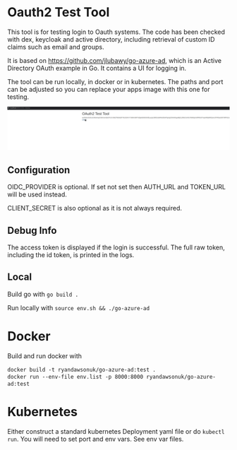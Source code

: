 # Oauth2 Test Tool

This tool is for testing login to Oauth systems. The code has been checked with dex, keycloak and active directory, including retrieval of custom ID claims such as email and groups.
 
It is based on https://github.com/jlubawy/go-azure-ad, which is an Active Directory OAuth example in Go. It contains a UI for logging in.

The tool can be run locally, in docker or in kubernetes. The paths and port can be adjusted so you can replace your apps image with this one for testing.

![Image of Flow](authflow.gif)

## Configuration

OIDC_PROVIDER is optional. If set not set then AUTH_URL and TOKEN_URL will be used instead.

CLIENT_SECRET is also optional as it is not always required.

## Debug Info

The access token is displayed if the login is successful. The full raw token, including the id token, is printed in the logs.

## Local

Build go with `go build .`

Run locally with `source env.sh && ./go-azure-ad`

# Docker
 
Build and run docker with 
```
docker build -t ryandawsonuk/go-azure-ad:test .
docker run --env-file env.list -p 8000:8000 ryandawsonuk/go-azure-ad:test
```

# Kubernetes

Either construct a standard kubernetes Deployment yaml file or do `kubectl run`. You will need to set port and env vars. See env var files.
